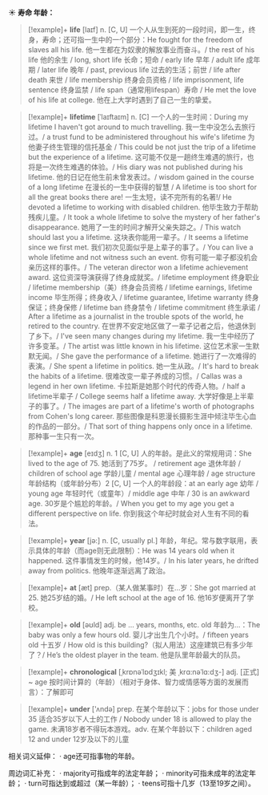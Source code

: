 ☀ <span class="category">**寿命 年龄：**</span>
>[!example]+ <span class="vocabulary">**life**</span> [laɪf] 
> <span class="definition">n. [C, U] 一个人从生到死的一段时间，即一生，终身，寿命；还可指一生中的一个部分：</span>He fought for the freedom of slaves all his life. 他一生都在为奴隶的解放事业而奋斗。/ the rest of his life 他的余生 / long, short life 长命；短命 / early life 早年 / adult life 成年期 / later life 晚年 / past, previous life 过去的生活；前世 / life after death 来世 / life membership 终身会员资格 / life imprisonment, life sentence 终身监禁 / life span（通常用lifespan）寿命 / He met the love of his life at college. 他在上大学时遇到了自己一生的挚爱。
           
>[!example]+ <span class="vocabulary">**lifetime**</span> [ˈlaɪftaɪm]
> <span class="definition">n. [C] 一个人的一生时间：</span>During my lifetime I haven't got around to much travelling. 我一生中没怎么去旅行过。/ a trust fund to be administered throughout his wife's lifetime 为他妻子终生管理的信托基金 / This could be not just the trip of a lifetime but the experience of a lifetime. 这可能不仅是一趟终生难遇的旅行，也将是一次终生难遇的体验。/ His diary was not published during his lifetime. 他的日记在他生前未曾发表过。/ wisdom gained in the course of a long lifetime 在漫长的一生中获得的智慧 / A lifetime is too short for all the great books there are! 一生太短，读不完所有的名著!/ He devoted a lifetime to working with disabled children. 他毕生致力于帮助残疾儿童。/ It took a whole lifetime to solve the mystery of her father's disappearance. 她用了一生的时间才解开父亲失踪之。/ This watch should last you a lifetime. 这块表你能用一辈子。/ It seems a lifetime since we first met. 我们初次见面似乎是上辈子的事了。/ You can live a whole lifetime and not witness such an event. 你有可能一辈子都没机会亲历这样的事件。/ The veteran director won a lifetime achievement award. 这位资深导演获得了终身成就奖。/ lifetime employment 终身职业 / lifetime membership（美）终身会员资格 / lifetime earnings, lifetime income 毕生所得；终身收入 / lifetime guarantee, lifetime warranty 终身保证；终身保修 / lifetime ban 终身禁令 / lifetime commitment 终生承诺 / After a lifetime as a journalist in the trouble spots of the world, he retired to the country. 在世界不安定地区做了一辈子记者之后，他退休到了乡下。/ I've seen many changes during my lifetime. 我一生中经历了许多变革。/ The artist was little known in his lifetime. 这位艺术家一生默默无闻。/ She gave the performance of a lifetime. 她进行了一次难得的表演。/ She spent a lifetime in politics. 她一生从政。/ It's hard to break the habits of a lifetime. 很难改变一辈子养成的习惯。/ Callas was a legend in her own lifetime. 卡拉斯是她那个时代的传奇人物。/ half a lifetime半辈子 / College seems half a lifetime away. 大学好像是上半辈子的事了。/ The images are part of a lifetime's worth of photographs from Cohen's long career. 那些图像是科恩漫长摄影生涯中倾注毕生心血的作品的一部分。/ That sort of thing happens only once in a lifetime. 那种事一生只有一次。

>[!example]+ <span class="vocabulary">**age**</span> [eɪdӡ] 
> <span class="definition">n. 1 [C, U] 人的年龄。是此义的常规用词：</span>She lived to the age of 75. 她活到了75岁。 / retirement age 退休年龄 / children of school age 学龄儿童 / mental age 心理年龄 / age structure 年龄结构（或年龄分布）<span class="definition">2 [C, U] 一个人的年龄段：</span>at an early age 幼年 / young age 年轻时代（或童年）/ middle age 中年 / 30 is an awkward age. 30岁是个尴尬的年龄。/ When you get to my age you get a different perspective on life. 你到我这个年纪时就会对人生有不同的看法。

>[!example]+ <span class="vocabulary">**year**</span> [jə:] 
> <span class="definition">n. [C, usually pl.] 年龄，年纪。常与数字联用，表示具体的年龄（而age则无此限制）：</span>He was 14 years old when it happened. 这件事情发生的时候，他14岁。/ In his later years, he drifted away from politics. 他晚年逐渐远离了政治。

>[!example]+ <span class="vocabulary">**at**</span> [æt] 
> <span class="definition">prep.（某人做某事时）在…岁：</span>She got married at 25. 她25岁结的婚。/ He left school at the age of 16. 他16岁便离开了学校。

>[!example]+ <span class="vocabulary">**old**</span> [əʊld] 
> <span class="definition">adj. be ... years, months, etc. old 年龄为…：</span>The baby was only a few hours old. 婴儿才出生几个小时。/ fifteen years old 十五岁 / How old is this building?（拟人用法）这座建筑已有多少年了？/ He’s the oldest player in the team. 他是队里年龄最大的队员。
           
>[!example]+ <span class="vocabulary">**chronological**</span> [ˌkrɒnəˈlɒdʒɪkl; 美 ˌkrɑ:nəˈlɑ:dʒ-]
> <span class="definition">adj. [正式] ~ age 按时间计算的（年龄）（相对于身体、智力或情感等方面的发展而言）：</span>了解即可

>[!example]+ <span class="vocabulary">**under**</span> ['ʌndə] 
> <span class="definition">prep. 在某个年龄以下：</span>jobs for those under 35 适合35岁以下人士的工作 / Nobody under 18 is allowed to play the game. 未满18岁者不得玩本游戏。<span class="definition">adv. 在某个年龄以下：</span>children aged 12 and under 12岁及以下的儿童

相关词义延伸：
· age还可指事物的年龄。

周边词汇补充：
· majority可指成年的法定年龄；
· minority可指未成年的法定年龄；
· turn可指达到或超过（某一年龄）；
· teens可指十几岁（13至19岁之间）。
